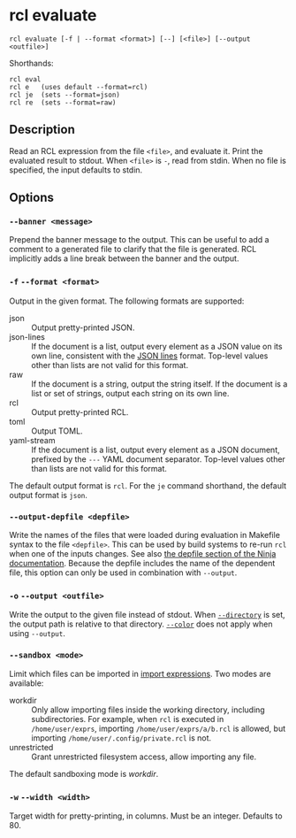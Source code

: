 # rcl evaluate

    rcl evaluate [-f | --format <format>] [--] [<file>] [--output <outfile>]

Shorthands:

    rcl eval
    rcl e   (uses default --format=rcl)
    rcl je  (sets --format=json)
    rcl re  (sets --format=raw)

## Description

Read an <abbr>RCL</abbr> expression from the file `<file>`, and evaluate it.
Print the evaluated result to stdout. When `<file>` is `-`, read from stdin.
When no file is specified, the input defaults to stdin.

## Options

### `--banner <message>`

Prepend the banner message to the output. This can be useful to add a comment
to a generated file to clarify that the file is generated. RCL implicitly adds
a line break between the banner and the output.

### `-f` `--format <format>`

Output in the given format. The following formats are supported:

<dl>
  <dt>json</dt>
  <dd>Output pretty-printed <abbr>JSON</abbr>.</dd>

  <dt>json-lines</dt>
  <dd>If the document is a list, output every element as a <abbr>JSON</abbr>
  value on its own line, consistent with the
  <a href="https://jsonlines.org/"><abbr>JSON</abbr> lines</a> format.
  Top-level values other than lists are not valid for this format.</dd>

  <dt>raw</dt>
  <dd>If the document is a string, output the string itself. If the document is
  a list or set of strings, output each string on its own line.</dd>

  <dt>rcl</dt>
  <dd>Output pretty-printed <abbr>RCL</abbr>.</dd>

  <dt>toml</dt>
  <dd>Output <abbr>TOML</abbr>.</dd>

  <dt>yaml-stream</dt>
  <dd>If the document is a list, output every element as a <abbr>JSON</abbr>
  document, prefixed by the <code>---</code> <abbr>YAML</abbr> document
  separator. Top-level values other than lists are not valid for this format.</dd>
</dl>

The default output format is `rcl`. For the `je` command shorthand, the default
output format is `json`.

### `--output-depfile <depfile>`

Write the names of the files that were loaded during evaluation in Makefile
syntax to the file `<depfile>`. This can be used by build systems to re-run
`rcl` when one of the inputs changes. See also [the depfile section of the
Ninja documentation][ninja-depfile]. Because the depfile includes the name of
the dependent file, this option can only be used in combination with `--output`.

[ninja-depfile]: https://ninja-build.org/manual.html#_depfile

### `-o` `--output <outfile>`

Write the output to the given file instead of stdout. When [`--directory`][dir]
is set, the output path is relative to that directory. [`--color`][color] does
not apply when using `--output`.

[dir]:   rcl.md#-c-directory-dir
[color]: rcl.md#-color-mode

### `--sandbox <mode>`

Limit which files can be imported in [import expressions](imports.md#security).
Two modes are available:

<dl>
  <dt>workdir</dt>
  <dd>Only allow importing files inside the working directory, including
  subdirectories. For example, when <code>rcl</code> is executed in
  <code>/home/user/exprs</code>, importing <code>/home/user/exprs/a/b.rcl</code>
  is allowed, but importing <code>/home/user/.config/private.rcl</code> is not.
  </dd>
  <dt>unrestricted</dt>
  <dd>Grant unrestricted filesystem access, allow importing any file.</dd>
</dl>

The default sandboxing mode is _workdir_.

### `-w` `--width <width>`

Target width for pretty-printing, in columns. Must be an integer. Defaults to 80.
